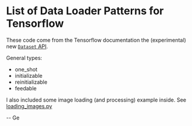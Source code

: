 # List of Data Loader Patterns for Tensorflow

These code come from the Tensorflow documentation the (experimental) new [`Dataset` API](https://www.tensorflow.org/guide/datasets#consuming_values_from_an_iterator).

General types:

- one_shot 
- initializable
- reinitializable
- feedable

I also included some image loading (and processing) example inside. See [loading_images.py](loading_images.py)

-- Ge
